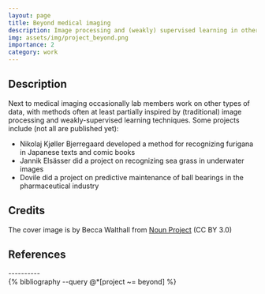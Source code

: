 ```yaml
---
layout: page
title: Beyond medical imaging
description: Image processing and (weakly) supervised learning in other datasets
img: assets/img/project_beyond.png
importance: 2
category: work
---
```


<h2>Description</h2>

Next to medical imaging occasionally lab members work on other types of data, with methods often at least partially inspired by (traditional) image processing and weakly-supervised learning techniques. Some projects include (not all are published yet):
 
<ul>
<li>Nikolaj Kjøller Bjerregaard developed a method for recognizing furigana in Japanese texts and comic books</li>
<li>Jannik Elsässer did a project on recognizing sea grass in underwater images</li>
<li>Dovile did a project on predictive maintenance of ball bearings in the pharmaceutical industry </li>
</ul> 

<h2>Credits</h2>
The cover image is by Becca Walthall from <a href="https://thenounproject.com/browse/icons/term/collection/" target="_blank" title="collection Icons">Noun Project</a> (CC BY 3.0)

<h2>References</h2>
----------
<div class="publications">
  {% bibliography --query @*[project ~= beyond] %}
</div>
